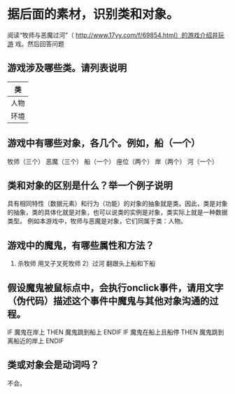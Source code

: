 # 据后面的素材，识别类和对象。
 阅读“牧师与恶魔过河”（ http://www.17yy.com/f/69854.html）的游戏介绍并玩游 戏。然后回答问题 
 
 ## 游戏涉及哪些类。请列表说明    
 |类|
 |--|
 |人物|
 |环境|
 ## 游戏中有哪些对象，各几个。例如，船（一个）   
牧师（三个）
恶魔（三个）
船（一个）
座位（两个）
岸（两个）
河（一个）

 ## 类和对象的区别是什么？举一个例子说明    
具有相同特性（数据元素）和行为（功能）的对象的抽象就是类。因此，类是对象的抽象，类的具体化就是对象，也可以说类的实例是对象，类实际上就是一种数据类型。
例如本游戏中，牧师与恶魔是对象，它们同属于类：人物。
 ## 游戏中的魔鬼，有哪些属性和方法？    
1) 杀牧师  用叉子叉死牧师 2）过河 翻跟头上船和下船
 ## 假设魔鬼被鼠标点中，会执行onclick事件，请用文字 （伪代码）描述这个事件中魔鬼与其他对象沟通的过程。    
 IF 魔鬼在岸上
 THEN 魔鬼跳到船上
 ENDIF 
 IF 魔鬼在船上且船停 
 THEN 魔鬼跳到离船近的岸上
 ENDIF

 ## 类或对象会是动词吗？   
不会。
